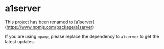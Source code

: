 # a1server

This project has been renamed to [a1server] (https://www.npmjs.com/package/a1server)

If you are using `opamp`, please replace the dependency to `a1server` to get the latest updates.
